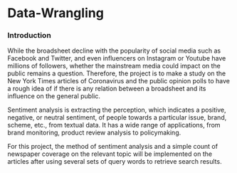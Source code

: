 # Data-Wrangling

### Introduction

While the broadsheet decline with the popularity of social media such as Facebook and Twitter, and even influencers on Instagram or Youtube have millions of followers, whether the mainstream media could impact on the public remains a question. Therefore, the project is to make a study on the New York Times articles of Coronavirus and the public opinion polls to have a rough idea of if there is any relation between a broadsheet and its influence on the general public.

Sentiment analysis is extracting the perception, which indicates a positive, negative, or neutral sentiment, of people towards a particular issue, brand, scheme, etc., from textual data. It has a wide range of applications, from brand monitoring, product review analysis to policymaking.

For this project, the method of sentiment analysis and a simple count of newspaper coverage on the relevant topic will be implemented on the articles after using several sets of query words to retrieve search results.
